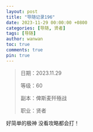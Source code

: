 ```yaml
---
layout: post
title: "导随记录196"
date: 2023-11-29 00:00:00 +0800
categories: [导随, 贤者]
tags: [导随]
author: wanwan
toc: true
comments: true
pin: true
---
```

> 日期：2023.11.29
>
> 等级：60
>
> 副本：俾斯麦歼殛战
>
> 职业：贤者

好简单的极神 没看攻略都会打！